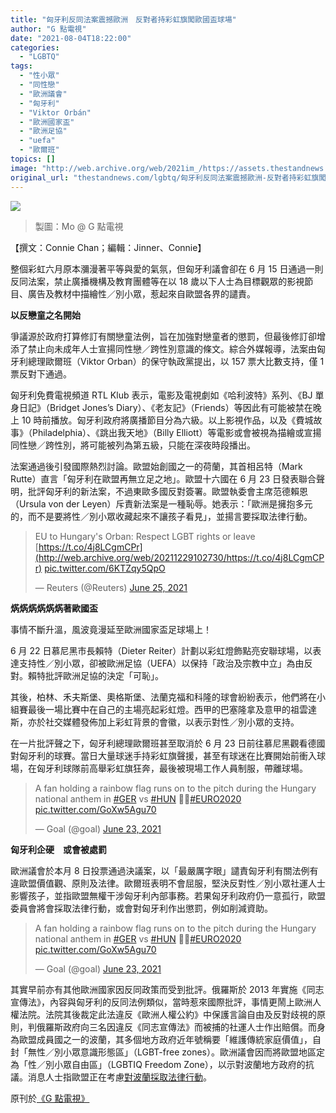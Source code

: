 ```yaml
---
title: "匈牙利反同法案震撼歐洲　反對者持彩虹旗闖歐國盃球場"
author: "G 點電視"
date: "2021-08-04T18:22:00"
categories:
  - "LGBTQ"
tags:
  - "性小眾"
  - "同性戀"
  - "歐洲議會"
  - "匈牙利"
  - "Viktor Orbán"
  - "歐洲國家盃"
  - "歐洲足協"
  - "uefa"
  - "歐爾班"
topics: []
image: "http://web.archive.org/web/2021im_/https://assets.thestandnews.com/media/photos/758472312353.png"
original_url: "thestandnews.com/lgbtq/匈牙利反同法案震撼歐洲-反對者持彩虹旗闖歐國盃球場"
---
```

![](http://web.archive.org/web/2021im_/https://assets.thestandnews.com/media/photos/758472312353.png)
> 製圖：Mo @ G 點電視

【撰文：Connie Chan；編輯：Jinner、Connie】

整個彩虹六月原本瀰漫著平等與愛的氣氛，但匈牙利議會卻在 6 月 15 日通過一則反同法案，禁止廣播機構及教育團體等在以 18 歲以下人士為目標觀眾的影視節目、廣告及教材中描繪性／別小眾，惹起來自歐盟各界的譴責。

**以反戀童之名開始**

爭議源於政府打算修訂有關戀童法例，旨在加強對戀童者的懲罰，但最後修訂卻增添了禁止向未成年人士宣揚同性戀／跨性別意識的條文。綜合外媒報導，法案由匈牙利總理歐爾班（Viktor Orban）的保守執政黨提出，以 157 票大比數支持，僅 1 票反對下通過。

匈牙利免費電視頻道 RTL Klub 表示，電影及電視劇如《哈利波特》系列、《BJ 單身日記》（Bridget Jones’s Diary）、《老友記》（Friends）等因此有可能被禁在晚上 10 時前播放。匈牙利政府將廣播節目分為六級。以上影視作品，以及《費城故事》（Philadelphia）、《跳出我天地》（Billy Elliott）等電影或會被視為描繪或宣揚同性戀／跨性別，將可能被列為第五級，只能在深夜時段播出。

法案通過後引發國際熱烈討論。歐盟始創國之一的荷蘭，其首相呂特（Mark Rutte）直言「匈牙利在歐盟再無立足之地」。歐盟十六國在 6 月 23 日發表聯合聲明，批評匈牙利的新法案，不過東歐多國反對簽署。歐盟執委會主席范德賴恩（Ursula von der Leyen）斥責新法案是一種恥辱。她表示：「歐洲是擁抱多元的，而不是要將性／別小眾收藏起來不讓孩子看見」，並揚言要採取法律行動。

> EU to Hungary's Orban: Respect LGBT rights or leave [https://t.co/4j8LCgmCPr](http://web.archive.org/web/20211229102730/https://t.co/4j8LCgmCPr) [pic.twitter.com/6KTZqy5QpO](http://web.archive.org/web/20211229102730/https://t.co/6KTZqy5QpO)
> 
> — Reuters (@Reuters) [June 25, 2021](http://web.archive.org/web/20211229102730/https://twitter.com/Reuters/status/1408443656961470467?ref_src=twsrc%5Etfw)

**焫焫焫焫焫焫著歐國盃**

事情不斷升溫，風波竟漫延至歐洲國家盃足球場上！

6 月 22 日慕尼黑市長賴特（Dieter Reiter）計劃以彩虹燈飾點亮安聯球場，以表達支持性／別小眾，卻被歐洲足協（UEFA）以保持「政治及宗教中立」為由反對。賴特批評歐洲足協的決定「可恥」。

其後，柏林、禾夫斯堡、奧格斯堡、法蘭克福和科隆的球會紛紛表示，他們將在小組賽最後一場比賽中在自己的主場亮起彩虹燈。西甲的巴塞隆拿及意甲的祖雲達斯，亦於社交媒體發佈加上彩虹背景的會徽，以表示對性／別小眾的支持。

在一片批評聲之下，匈牙利總理歐爾班甚至取消於 6 月 23 日前往慕尼黑觀看德國對匈牙利的球賽。當日大量球迷手持彩虹旗聲援，甚至有球迷在比賽開始前衝入球場，在匈牙利球隊前高舉彩虹旗狂奔，最後被現場工作人員制服，帶離球場。

> A fan holding a rainbow flag runs on to the pitch during the Hungary national anthem in [#GER](http://web.archive.org/web/20211229102730/https://twitter.com/hashtag/GER?src=hash&ref_src=twsrc%5Etfw) vs [#HUN](http://web.archive.org/web/20211229102730/https://twitter.com/hashtag/HUN?src=hash&ref_src=twsrc%5Etfw) 🏳️‍🌈[#EURO2020](http://web.archive.org/web/20211229102730/https://twitter.com/hashtag/EURO2020?src=hash&ref_src=twsrc%5Etfw) [pic.twitter.com/GoXw5Agu70](http://web.archive.org/web/20211229102730/https://t.co/GoXw5Agu70)
> 
> — Goal (@goal) [June 23, 2021](http://web.archive.org/web/20211229102730/https://twitter.com/goal/status/1407778788709122052?ref_src=twsrc%5Etfw)

**匈牙利企硬　或會被處罰**

歐洲議會於本月 8 日投票通過決議案，以「最嚴厲字眼」譴責匈牙利有關法例有違歐盟價值觀、原則及法律。歐爾班表明不會屈服，堅決反對性／別小眾社運人士影響孩子，並指歐盟無權干涉匈牙利內部事務。若果匈牙利政府仍一意孤行，歐盟委員會將會採取法律行動，或會對匈牙利作出懲罰，例如削減資助。

> A fan holding a rainbow flag runs on to the pitch during the Hungary national anthem in [#GER](http://web.archive.org/web/20211229102730/https://twitter.com/hashtag/GER?src=hash&ref_src=twsrc%5Etfw) vs [#HUN](http://web.archive.org/web/20211229102730/https://twitter.com/hashtag/HUN?src=hash&ref_src=twsrc%5Etfw) 🏳️‍🌈[#EURO2020](http://web.archive.org/web/20211229102730/https://twitter.com/hashtag/EURO2020?src=hash&ref_src=twsrc%5Etfw) [pic.twitter.com/GoXw5Agu70](http://web.archive.org/web/20211229102730/https://t.co/GoXw5Agu70)
> 
> — Goal (@goal) [June 23, 2021](http://web.archive.org/web/20211229102730/https://twitter.com/goal/status/1407778788709122052?ref_src=twsrc%5Etfw)

其實早前亦有其他歐洲國家因反同政策而受到批評。俄羅斯於 2013 年實施《同志宣傳法》，內容與匈牙利的反同法例類似，當時惹來國際批評，事情更鬧上歐洲人權法院。法院其後裁定此法違反《歐洲人權公約》中保護言論自由及反對歧視的原則，判俄羅斯政府向三名因違反《同志宣傳法》而被捕的社運人士作出賠償。而身為歐盟成員國之一的波蘭，其多個地方政府近年號稱要「維護傳統家庭價值」，自封「無性／別小眾意識形態區」（LGBT-free zones）。歐洲議會因而將歐盟地區定為「性／別小眾自由區」（LGBTIQ Freedom Zone），以示對波蘭地方政府的抗議。消息人士指歐盟正在考慮[對波蘭採取法律行動](http://web.archive.org/web/20211229102730/https://www.bloomberg.com/news/articles/2021-06-29/eu-is-planning-legal-action-against-poland-over-lgbtq-rights)。

原刊於[《G 點電視》](http://web.archive.org/web/20211229102730/https://gdottv.com/main/archives/25459)